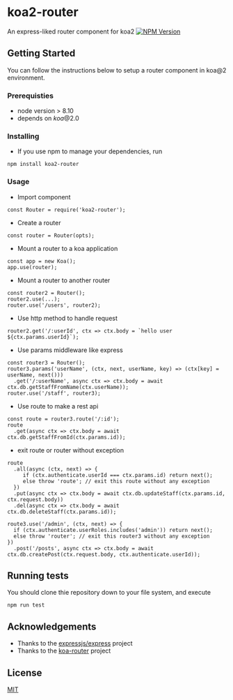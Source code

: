 # koa2-router
An express-liked router component for koa2
  [![NPM Version][npm-image]][npm-url]

## Getting Started
You can follow the instructions below to setup a router component in koa@2 environment. 

### Prerequisties
* node version > 8.10
* depends on *koa*@2.0

### Installing
* If you use npm to manage your dependencies, run
```
npm install koa2-router
```

### Usage
* Import component
```
const Router = require('koa2-router');
```

* Create a router
```
const router = Router(opts);
```

* Mount a router to a koa application
```
const app = new Koa();
app.use(router);
```

* Mount a router to another router
```
const router2 = Router();
router2.use(...);
router.use('/users', router2);
```

* Use http method to handle request
```
router2.get('/:userId', ctx => ctx.body = `hello user ${ctx.params.userId}`);
```

* Use params middleware like express
```
const router3 = Router();
router3.params('userName', (ctx, next, userName, key) => (ctx[key] = userName, next()))
  .get('/:userName', async ctx => ctx.body = await ctx.db.getStaffFromName(ctx.userName));
router.use('/staff', router3);
```

* Use route to make a rest api
```
const route = router3.route('/:id');
route
  .get(async ctx => ctx.body = await ctx.db.getStaffFromId(ctx.params.id));
```

* exit route or router without exception
```
route
  .all(async (ctx, next) => {
     if (ctx.authenticate.userId === ctx.params.id) return next();
     else throw 'route'; // exit this route without any exception
  })   
  .put(async ctx => ctx.body = await ctx.db.updateStaff(ctx.params.id, ctx.request.body))
  .del(async ctx => ctx.body = await ctx.db.deleteStaff(ctx.params.id));
  
route3.use('/admin', (ctx, next) => {
  if (ctx.authenticate.userRoles.includes('admin')) return next();
  else throw 'router'; // exit this router3 without any exception
})
  .post('/posts', async ctx => ctx.body = await ctx.db.createPost(ctx.request.body, ctx.authenticate.userId));
```

## Running tests
You should clone thie repository down to your file system, and execute
```
npm run test
```

## Acknowledgements
* Thanks to the [expressjs/express](https://github.com/expressjs/express) project
* Thanks to the [koa-router](https://github.com/alexmingoia/koa-router) project

## License
  [MIT](LICENSE)

[npm-image]: https://img.shields.io/npm/v/koa.svg?style=flat-square
[npm-url]: https://npmjs.org/package/koa2-router
